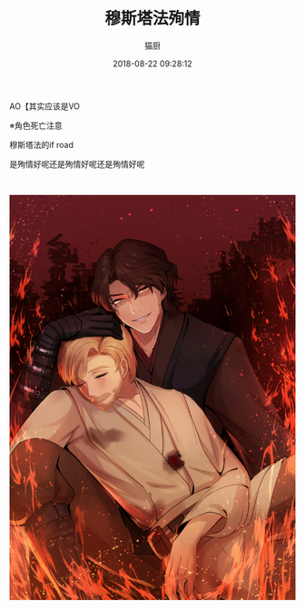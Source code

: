 ﻿---
layout: post
title: 穆斯塔法殉情
date: 2018-08-22 09:28:12
updated: 2018-08-22 09:28:12
comments: true
categories: [Photo]
tags: [obikin, AO, obi-wan kenobi, anakin skywalker, star wars, 星球大战]
author: "猫厨"
description: ""
toc: true
---

<p>AO【其实应该是VO</p> 
<p>※角色死亡注意</p> 
<p>穆斯塔法的if road</p> 
<p>是殉情好呢还是殉情好呢还是殉情好呢</p> 
<p><br /></p>

![](https://raw.githubusercontent.com/alicewish/meowchain247/master/img_cVZNdzJtQk9JV2ZyblNHUFE4RDU2MFM1cngvSzdyUmI0Zi9lUkh1dU9ZcEUxYXdqSHBYWS9RPT0.jpg)
